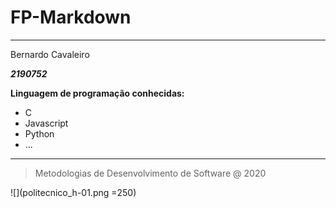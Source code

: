 # FP-Markdown

---

Bernardo  Cavaleiro

**_2190752_**

**Linguagem de programação conhecidas:**

- C
- Javascript
- Python
- ...

---

> Metodologias de Desenvolvimento de Software @ 2020

![](politecnico_h-01.png =250) 